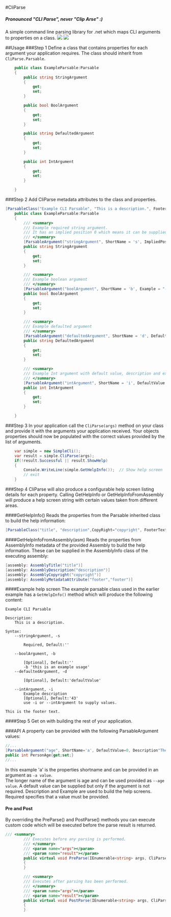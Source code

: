 

#CliParse
##### Pronounced "CLI Parse", never "Clip Arse" :)
A simple command line parsing library for .net which maps CLI arguments to properties on a class.
[<img src="https://img.shields.io/appveyor/ci/secretdeveloper/cliparse/master.svg">](https://ci.appveyor.com/project/SecretDeveloper/cliparse)
[<img src="https://img.shields.io/nuget/dt/cliparse.svg">](https://www.nuget.org/packages/CliParse/)

##Usage
###Step 1
Define a class that contains properties for each argument your application requires.  The class should inherit from `CliParse.Parsable`.

```c#
    public class ExampleParsable:Parsable
    {
        public string StringArgument
        {
            get;
            set;
        }

        public bool BoolArgument
        {
            get;
            set;
        }

        public string DefaultedArgument
        {
            get;
            set;
        }

        public int IntArgument
        {
            get;
            set;
        }

    }
```

###Step 2
Add CliParse metadata attributes to the class and properties.

```c#
[ParsableClass("Example CLI Parsable", "This is a description.", FooterText = "This is the footer text.")]
    public class ExampleParsable:Parsable
    {
        /// <summary>
        /// Example required string argument.
        /// It has an implied position 0 which means it can be supplied as the first unnamed parameter.
        /// </summary>
        [ParsableArgument("stringArgument", ShortName = 's', ImpliedPosition = 0, Required = true)]
        public string StringArgument
        {
            get;
            set;
        }

        /// <summary>
        /// Example boolean argument
        /// </summary>
        [ParsableArgument("boolArgument", ShortName = 'b', Example = "-b 'this is an example usage'")]
        public bool BoolArgument
        {
            get;
            set;
        }

        /// <summary>
        /// Example defaulted argument
        /// </summary>
        [ParsableArgument("defaultedArgument", ShortName = 'd', DefaultValue = "defaultValue")]
        public string DefaultedArgument
        {
            get;
            set;
        }

        /// <summary>
        /// Example Int argument with default value, description and example meta information.
        /// </summary>
        [ParsableArgument("intArgument", ShortName = 'i', DefaultValue = 43, Description = "Example description", Example = "use -i or --intArgument to supply values.")]
        public int IntArgument
        {
            get;
            set;
        }

    }
```

###Step 3
In your application call the `CliParse(args)` method on your class and provide it with the arguments your application received.  Your objects properties should now be populated with the correct values provided by the list of arguments.
```c#
    var simple = new SimpleCli();
    var result = simple.CliParse(args);
    if(!result.Successful || result.ShowHelp)
    {
        Console.WriteLine(simple.GetHelpInfo());  // Show help screen        
        // exit
    }
```

###Step 4 
CliParse will also produce a configurable help screen listing details for each property.  Calling GetHelpInfo or GetHelpInfoFromAssembly will produce a help screen string with certain values taken from different areas.

####GetHelpInfo()
Reads the properties from the Parsable inherited class to build the help information:
```c#
[ParsableClass("title", "description",CopyRight="copyright", FooterText = "footer")]    
```

####GetHelpInfoFromAssembly(asm)
Reads the properties from AssemblyInfo metadata of the provided Assembly to build the help information.  These can be supplied in the AssemblyInfo class of the executing assembly:
```c#
[assembly: AssemblyTitle("title")]
[assembly: AssemblyDescription("description")]
[assembly: AssemblyCopyright("copyright")]
[assembly: AssemblyMetadataAttribute("footer","footer")]
```

####Example help screen
The example parsable class used in the earlier example has a ```GetHelpInfo()``` method which will produce the following content:
```
Example CLI Parsable 

Description:
    This is a description.    

Syntax:
    --stringArgument, -s    
        
        Required, Default:''
        
    --boolArgument, -b    
        
        [Optional], Default:''
        -b 'this is an example usage'
    --defaultedArgument, -d    
        
        [Optional], Default:'defaultValue'
        
    --intArgument, -i    
        Example description
        [Optional], Default:'43'
        use -i or --intArgument to supply values.

This is the footer text.
```

####Step 5
Get on with building the rest of your application.


###API
A property can be provided with the following ParsableArgument values:
```c#
//...
[ParsableArgument("age", ShortName='a', DefaultValue=0, Description"The persons age." Example = "-a 20 or --age 20", Required=false)]
public int PersonAge{get;set;}
//...
```

In this example 'a' is the properties shortname and can be provided in an argument as `-a value`.  
The longer name of the argument is age and can be used provided as `--age value`.
A default value can be supplied but only if the argument is not required.
Description and Example are used to build the help screens.
Required specifies that a value must be provided.

#### Pre and Post
By overriding the PreParse() and PostParse() methods you can execute custom code which will be executed before the parse result is returned.
```c#
/// <summary>
        /// Executes before any parsing is performed.
        /// </summary>
        /// <param name="args"></param>
        /// <param name="result"></param>
        public virtual void PreParse(IEnumerable<string> args, CliParseResult result)
        {
        }

        /// <summary>
        /// Executes after parsing has been performed.
        /// </summary>
        /// <param name="args"></param>
        /// <param name="result"></param>
        public virtual void PostParse(IEnumerable<string> args, CliParseResult result)
        {
        }
```